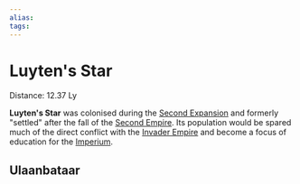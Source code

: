 ```yaml
---
alias:
tags:
---
```


# Luyten's Star

Distance: 12.37 Ly

**Luyten's Star** was colonised during the [Second Expansion](../Empire%20in%20Snapshots/The%20Expansions/second-expansion.md) and formerly "settled" after the fall of the [Second Empire](../Organisation/second-empire.md). Its population would be spared much of the direct conflict with the [Invader Empire](../Species/rampant.md) and become a focus of education for the [Imperium](../Organisation/third-empire.md).

## Ulaanbataar

